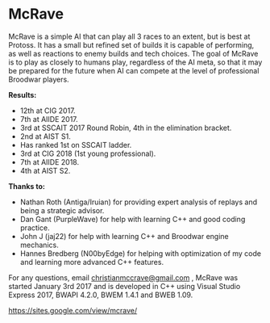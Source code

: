 # McRave

McRave is a simple AI that can play all 3 races to an extent, but is best at Protoss. It has a small but refined set of builds it is capable of performing, as well as reactions to enemy builds and tech choices. The goal of McRave is to play as closely to humans play, regardless of the AI meta, so that it may be prepared for the future when AI can compete at the level of professional Broodwar players.

**Results:**
- 12th at CIG 2017.
- 7th at AIIDE 2017.
- 3rd at SSCAIT 2017 Round Robin, 4th in the elimination bracket.
- 2nd at AIST S1.
- Has ranked 1st on SSCAIT ladder.
- 3rd at CIG 2018 (1st young professional).
- 7th at AIIDE 2018.
- 4th at AIST S2.

**Thanks to:**
- Nathan Roth (Antiga/Iruian) for providing expert analysis of replays and being a strategic advisor.
- Dan Gant (PurpleWave) for help with learning C++ and good coding practice.
- John J (jaj22) for help with learning C++ and Broodwar engine mechanics.
- Hannes Bredberg (N00byEdge) for helping with optimization of my code and learning more advanced C++ features.

For any questions, email christianmccrave@gmail.com , McRave was started January 3rd 2017 and is developed in C++ using Visual Studio Express 2017, BWAPI 4.2.0, BWEM 1.4.1 and BWEB 1.09.

https://sites.google.com/view/mcrave/
